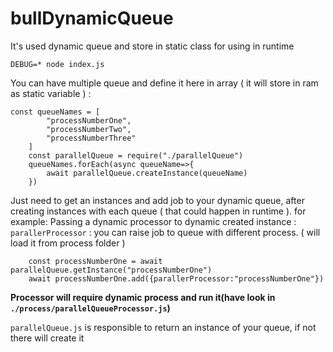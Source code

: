 # bullDynamicQueue
It's used dynamic queue and store in static class for using in runtime

`DEBUG=* node index.js`

You can have multiple queue and define it here in array ( it will store in ram as static variable )  :

```
const queueNames = [
        "processNumberOne",
        "processNumberTwo",
        "processNumberThree"
    ]
    const parallelQueue = require("./parallelQueue")
    queueNames.forEach(async queueName=>{
        await parallelQueue.createInstance(queueName)
    })
```

Just need to get an instances and add job to your dynamic queue, after creating instances with each queue ( that could happen in runtime ).
for example:
Passing a dynamic processor to dynamic created instance :
`parallerProcessor` : you can raise job to queue with different process. ( will load it from process folder ) 

```
    const processNumberOne = await parallelQueue.getInstance("processNumberOne")
    await processNumberOne.add({parallerProcessor:"processNumberOne"})
```

**Processor will require dynamic process and run it(have look in `./process/parallelQueueProcessor.js`)**

`parallelQueue.js` is responsible to return an instance of your queue, if not there will create it
